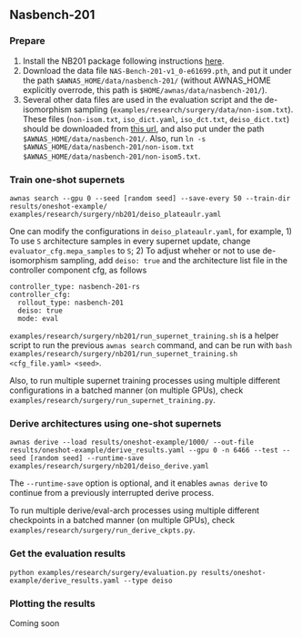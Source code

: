 Nasbench-201
--------

### Prepare

1. Install the NB201 package following instructions [here](https://github.com/D-X-Y/NAS-Bench-201).
2. Download the data file `NAS-Bench-201-v1_0-e61699.pth`, and put it under the path `$AWNAS_HOME/data/nasbench-201/` (without AWNAS_HOME explicitly overrode, this path is `$HOME/awnas/data/nasbench-201/`).
3. Several other data files are used in the evaluation script and the de-isomorphism sampling (`examples/research/surgery/data/non-isom.txt`). These files (`non-isom.txt`, `iso_dict.yaml`, `iso_dct.txt`, `deiso_dict.txt`) should be downloaded from [this url](https://cloud.tsinghua.edu.cn/d/97a8f29e58cc4e87a3d3/), and also put under the path `$AWNAS_HOME/data/nasbench-201/`.
Also, run `ln -s $AWNAS_HOME/data/nasbench-201/non-isom.txt $AWNAS_HOME/data/nasbench-201/non-isom5.txt`.

### Train one-shot supernets

`awnas search --gpu 0 --seed [random seed] --save-every 50 --train-dir results/oneshot-example/ examples/research/surgery/nb201/deiso_plateaulr.yaml`

One can modify the configurations in `deiso_plateaulr.yaml`, for example, 1) To use `S` architecture samples in every supernet update, change `evaluator_cfg.mepa_samples` to `S`; 2) To adjust wheher or not to use de-isomorphism sampling, add `deiso: true` and the architecture list file in the controller component cfg, as follows

```
controller_type: nasbench-201-rs
controller_cfg:
  rollout_type: nasbench-201
  deiso: true
  mode: eval
```

`examples/research/surgery/nb201/run_supernet_training.sh` is a helper script to run the previous `awnas search` command, and can be run with `bash examples/research/surgery/nb201/run_supernet_training.sh <cfg_file.yaml> <seed>`.

Also, to run multiple supernet training processes using multiple different configurations in a batched manner (on multiple GPUs), check `examples/research/surgery/run_supernet_training.py`.

### Derive architectures using one-shot supernets

```
awnas derive --load results/oneshot-example/1000/ --out-file results/oneshot-example/derive_results.yaml --gpu 0 -n 6466 --test --seed [random seed] --runtime-save examples/research/surgery/nb201/deiso_derive.yaml
```

The `--runtime-save` option is optional, and it enables `awnas derive` to continue from a previously interrupted derive process.

To run multiple derive/eval-arch processes using multiple different checkpoints in a batched manner (on multiple GPUs), check `examples/research/surgery/run_derive_ckpts.py`.

### Get the evaluation results

`python examples/research/surgery/evaluation.py results/oneshot-example/derive_results.yaml --type deiso`


### Plotting the results

Coming soon

